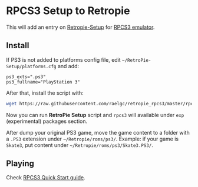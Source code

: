 # RPCS3 Setup to Retropie

This will add an entry on [Retropie-Setup](https://github.com/RetroPie/RetroPie-Setup) for [RPCS3 emulator](https://rpcs3.net).

## Install

If PS3 is not added to platforms config file, edit `~/RetroPie-Setup/platforms.cfg` and add:

```
ps3_exts=".ps3"
ps3_fullname="PlayStation 3"
```

After that, install the script with:

```bash
wget https://raw.githubusercontent.com/raelgc/retropie_rpcs3/master/rpcs3.sh -O ~/RetroPie-Setup/scriptmodules/emulators/rpcs3.sh
```

Now you can run **RetroPie Setup** script and `rpcs3` will available under `exp` (experimental) packages section.

After dump your original PS3 game, move the game content to a folder with a `.PS3` extension under `~/Retropie/roms/ps3/`. Example: if your game is `Skate3`, put content under `~/Retropie/roms/ps3/Skate3.PS3/`.

## Playing

Check [RPCS3 Quick Start guide](https://rpcs3.net/quickstart).
